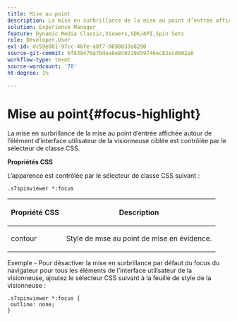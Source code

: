 ```yaml
---
title: Mise au point
description: La mise en surbrillance de la mise au point d’entrée affichée autour de l’élément d’interface utilisateur de la visionneuse ciblée est contrôlée par le sélecteur de classe CSS.
solution: Experience Manager
feature: Dynamic Media Classic,Viewers,SDK/API,Spin Sets
role: Developer,User
exl-id: dc59e081-97cc-46fe-a8f7-0690833a8290
source-git-commit: 6f838470a7bdea8e8c0219e59746ec82ecd802a8
workflow-type: tm+mt
source-wordcount: '78'
ht-degree: 1%

---
```


# Mise au point{#focus-highlight}

La mise en surbrillance de la mise au point d’entrée affichée autour de l’élément d’interface utilisateur de la visionneuse ciblée est contrôlée par le sélecteur de classe CSS.

<!--<a id="section_061E550C1C1D4DB2BD663A898895B38C"></a>-->

**Propriétés CSS**

L’apparence est contrôlée par le sélecteur de classe CSS suivant :

```
.s7spinviewer *:focus
```

<table id="table_94EE3F5BBE4547C0B4943471CEE7EDE4"> 
 <thead> 
  <tr> 
   <th colname="col1" class="entry"> <p> Propriété CSS </p> </th> 
   <th colname="col2" class="entry"> <p>Description </p> </th> 
  </tr> 
 </thead>
 <tbody> 
  <tr> 
   <td colname="col1"> <p> <span class="codeph"> contour </span> </p> </td> 
   <td colname="col2"> <p>Style de mise au point de mise en évidence. </p> </td> 
  </tr> 
 </tbody> 
</table>

Exemple - Pour désactiver la mise en surbrillance par défaut du focus du navigateur pour tous les éléments de l’interface utilisateur de la visionneuse, ajoutez le sélecteur CSS suivant à la feuille de style de la visionneuse :

```
.s7spinviewer *:focus { 
 outline: none; 
}
```
